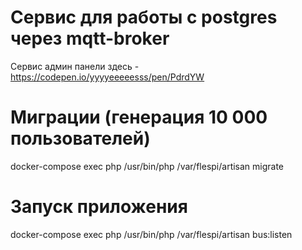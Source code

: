 # Сервис для работы с postgres через mqtt-broker
Сервис админ панели здесь - https://codepen.io/yyyyeeeeesss/pen/PdrdYW

# Миграции (генерация 10 000 пользователей)
docker-compose exec php /usr/bin/php /var/flespi/artisan migrate

# Запуск приложения
docker-compose exec php /usr/bin/php /var/flespi/artisan bus:listen